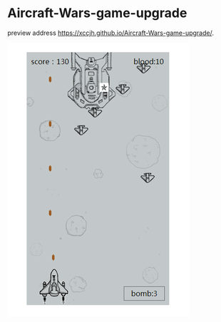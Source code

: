 # Aircraft-Wars-game-upgrade
preview address  https://xccjh.github.io/Aircraft-Wars-game-upgrade/.

![image](https://github.com/xccjh/Aircraft-Wars-game-upgrade/blob/master/images/%E5%B0%8FQ%E6%88%AA%E5%9B%BE-20190412125824.png)
